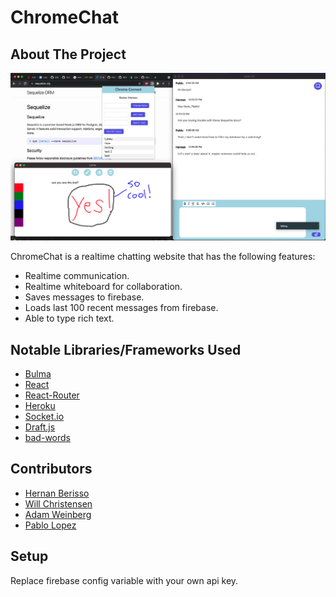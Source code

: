 # ChromeChat

## About The Project

!['ChromeChat'](https://github.com/ChromeConnect/ChromeConnect/blob/main/public/ChromeConnect.png?raw=true)

ChromeChat is a realtime chatting website that has the following features:

- Realtime communication.
- Realtime whiteboard for collaboration.
- Saves messages to firebase.
- Loads last 100 recent messages from firebase.
- Able to type rich text.

## Notable Libraries/Frameworks Used

- [Bulma](https://bulma.io/)
- [React](https://reactjs.org/)
- [React-Router](https://reactrouter.com/)
- [Heroku](https://www.heroku.com/home)
- [Socket.io](https://socket.io/)
- [Draft.js](draftjs.org)
- [bad-words](https://www.npmjs.com/package/bad-words)

## Contributors

- [Hernan Berisso](https://github.com/htothenan1)
- [Will Christensen](https://github.com/EWIllC)
- [Adam Weinberg](https://github.com/adamweinberg)
- [Pablo Lopez](https://github.com/PabloLopez98)

## Setup

Replace firebase config variable with your own api key.

